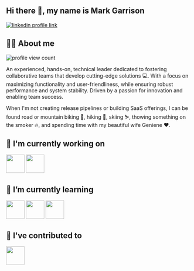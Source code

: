 ## Hi there 👋, my name is Mark Garrison

[![linkedin profile link](https://img.shields.io/badge/LinkedIn-0077B5?style=for-the-badge&logo=linkedin&logoColor=white)](https://www.linkedin.com/in/markgarrison)

## 🙋‍♂️ About me

![profile view count](https://komarev.com/ghpvc/?username=garrmark)

An experienced, hands-on, technical leader dedicated to fostering collaborative teams that develop cutting-edge solutions 💻. With a focus on maximizing functionality and user-friendliness, while ensuring robust performance and system stability. Driven by a passion for innovation and enabling team success.

When I'm not creating release pipelines or building SaaS offerings, I can be found road or mountain biking 🚴, hiking 🚶, skiing ⛷️, thowing something on the smoker 🔥, and spending time with my beautiful wife Geniene ❤️.

## 🔭 I'm currently working on

[<img src="https://icon.icepanel.io/Technology/svg/Argo-CD.svg" height="50px">](https://argoproj.github.io/cd/)
[<img src="https://avatars.githubusercontent.com/u/45158470?s=200&v=4" height="50px">](https://www.crossplane.io/)

## 🌱 I’m currently learning

[<img src="https://api.iconify.design/simple-icons:langchain.svg" height="50px">](https://academy.langchain.com/)
[<img src="https://api.iconify.design/logos:neo4j.svg" height="50px">](https://graphacademy.neo4j.com/)
[<img src="https://mintlify.s3.us-west-1.amazonaws.com/mcp/logo/light.svg" height="50px">](https://modelcontextprotocol.io/introduction)

## 🔨 I've contributed to

[<img src="https://avatars.githubusercontent.com/u/77782214" height="50px">](https://github.com/CodeLogicIncEngineering/codelogic-mcp-server/)
